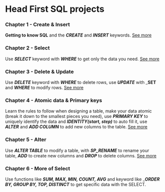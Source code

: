 # Head First SQL projects
### Chapter 1 - Create & Insert
**Getting to know SQL** and the _**CREATE**_ and _**INSERT**_ keywords. [See more](https://github.com/BrendaMGH/HeadFirst-SQL/commit/e79f5025204c1b1320fc3fd44ae5ea6337a47f09)
### Chapter 2 - Select
Use _**SELECT**_ keyword with _**WHERE**_ to get only the data you need. [See more](https://github.com/BrendaMGH/HeadFirst-SQL/commit/c145962fe51140cb558d24f07e6c74dd51d6b1cc)
### Chapter 3 - Delete & Update
Use _**DELETE**_ keyword with _**WHERE**_ to delete rows, use _**UPDATE**_ with _**SET** and _**WHERE**_ to modify rows. [See more](https://github.com/BrendaMGH/HeadFirst-SQL/commit/0f8f9c7bb1fe09258926de7bd158ce240a781949)
### Chapter 4 - Atomic data & Primary keys
Learn the rules to follow when designing a table, make your data atomic (break it down to the smallest pieces you need), use _**PRIMARY KEY**_ to uniquely identify the data and _**IDENTITY(start, step)**_ to auto fill it, use _**ALTER**_ and _**ADD COLUMN**_ to add new columns to the table. [See more](https://github.com/BrendaMGH/HeadFirst-SQL/commit/9bb7554b90bb972f2ffc1a9c904d5f9c4a270828) 
### Chapter 5 - Alter
Use _**ALTER TABLE**_ to modify a table, with _**SP_RENAME**_ to rename your table, _**ADD**_ to create new columns and _**DROP**_ to delete columns. [See more](https://github.com/BrendaMGH/HeadFirst-SQL/commit/dd1bebd581da4103fa8e051aa1436d9f0fc92c30)
### Chapter 6 - More of Select
Use functions like _**SUM, MAX, MIN, COUNT, AVG**_ and keyword like __**ORDER BY, GROUP BY, TOP, DISTINCT**_ to get specific data with the SELECT. 
  
